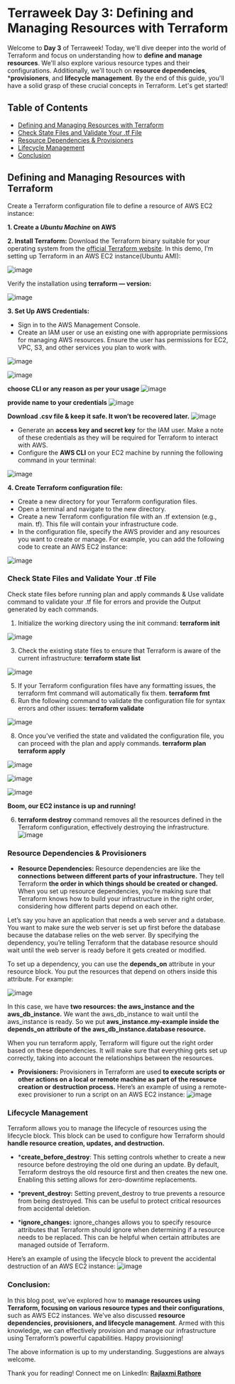 # **Terraweek Day 3: Defining and Managing Resources with Terraform**

Welcome to **Day 3** of Terraweek! Today, we'll dive deeper into the world of Terraform and focus on understanding how to **define and manage resources**. We'll also explore various resource types and their configurations. Additionally, we'll touch on **resource dependencies**, ***provisioners**, and **lifecycle management**. By the end of this guide, you'll have a solid grasp of these crucial concepts in Terraform. Let's get started!

## Table of Contents
- [Defining and Managing Resources with Terraform](#defining-and-managing-resources-with-terraform)
- [Check State Files and Validate Your .tf File](#check-state-files-and-validate-your-tf-file)
- [Resource Dependencies & Provisioners](#resource-dependencies--provisioners)
- [Lifecycle Management](#lifecycle-management)
- [Conclusion](#conclusion)


## **Defining and Managing Resources with Terraform**
Create a Terraform configuration file to define a resource of AWS EC2 instance:

**1. Create a *Ubuntu Machine* on AWS**
   
**2. Install Terraform:**
Download the Terraform binary suitable for your operating system from the [official Terraform website](https://www.terraform.io/downloads.html).
In this demo, I’m setting up Terraform in an AWS EC2 instance(Ubuntu AMI):

![image](https://github.com/sakshirathoree/TerraWeek/assets/67737704/5a5c0cef-bcd9-453d-a631-0edf744b2f61)

Verify the installation using **terraform — version:**

![image](https://github.com/sakshirathoree/TerraWeek/assets/67737704/4dcee0d1-dec5-4795-b138-f94bc9934479)

**3. Set Up AWS Credentials:**
- Sign in to the AWS Management Console.
- Create an IAM user or use an existing one with appropriate permissions for managing AWS resources. Ensure the user has permissions for EC2, VPC, S3, and other services you plan
  to work with.
  
![image](https://github.com/sakshirathoree/TerraWeek/assets/67737704/b8356fab-0ea5-4406-9ecf-b31b36d44fe0)

![image](https://github.com/sakshirathoree/TerraWeek/assets/67737704/72fc48ab-c854-4a8f-84ba-029f2f038b7f)

**choose CLI or any reason as per your usage**
![image](https://github.com/sakshirathoree/TerraWeek/assets/67737704/6911947a-ba85-4485-ab84-a4e8e4512143)

**provide name to your credentials**
![image](https://github.com/sakshirathoree/TerraWeek/assets/67737704/0e74e527-5c49-458a-aa06-a544e28c1dfc)

**Download .csv file & keep it safe. It won’t be recovered later.**
![image](https://github.com/sakshirathoree/TerraWeek/assets/67737704/b8bd5f8c-eaa5-4fad-8684-0c3ea52891f9)

- Generate an **access key and secret key** for the IAM user. Make a note of these credentials as they will be required for Terraform to interact with AWS.
- Configure the **AWS CLI** on your EC2 machine by running the following command in your terminal:
 
![image](https://github.com/sakshirathoree/TerraWeek/assets/67737704/c9a650d0-d3d3-4fb3-9dc9-ec24529a0013)

**4. Create Terraform configuration file:**

- Create a new directory for your Terraform configuration files.
- Open a terminal and navigate to the new directory.
- Create a new Terraform configuration file with an .tf extension (e.g., main. tf). This file will contain your infrastructure code.
- In the configuration file, specify the AWS provider and any resources you want to create or manage. For example, you can add the following code to create an AWS EC2 instance:

![image](https://github.com/sakshirathoree/TerraWeek/assets/67737704/6121c985-7e66-40e3-bfa4-582fa55354af)

### **Check State Files and Validate Your .tf File**

Check state files before running plan and apply commands & Use validate command to validate your .tf file for errors and provide the Output generated by each commands.

1. Initialize the working directory using the init command:
**terraform init**

![image](https://github.com/sakshirathoree/TerraWeek/assets/67737704/7be3dc1b-48dc-4fad-8870-ef51d394fd62)

3. Check the existing state files to ensure that Terraform is aware of the current infrastructure:
**terraform state list**

![image](https://github.com/sakshirathoree/TerraWeek/assets/67737704/f89cb874-0e9f-4ed3-a8f8-a6c66061128c)

5. If your Terraform configuration files have any formatting issues, the terraform fmt command will automatically fix them.
   **terraform fmt**
6. Run the following command to validate the configuration file for syntax errors and other issues:
**terraform validate**

![image](https://github.com/sakshirathoree/TerraWeek/assets/67737704/dd0ac000-9310-4865-876f-12342dbe4fd1)

8. Once you’ve verified the state and validated the configuration file, you can proceed with the plan and apply commands.
**terraform plan
terraform apply**

![image](https://github.com/sakshirathoree/TerraWeek/assets/67737704/ac655c48-08ab-48eb-8cc7-10a8335bc840)

![image](https://github.com/sakshirathoree/TerraWeek/assets/67737704/e542a466-d06c-4e4f-82bb-d2843dd8eedd)

![image](https://github.com/sakshirathoree/TerraWeek/assets/67737704/0fbfb3e4-489a-4994-a4a5-23a88180a2b6)

**Boom, our EC2 instance is up and running!**

6. **terraform destroy** command removes all the resources defined in the Terraform configuration, effectively destroying the infrastructure.
![image](https://github.com/sakshirathoree/TerraWeek/assets/67737704/fcaf7b05-0f73-4443-b6be-404a13e1a0ae)

### **Resource Dependencies & Provisioners**

- **Resource Dependencies:**
Resource dependencies are like the **connections between different parts of your infrastructure.** They tell Terraform **the order in which things should be created or changed.** When you set up resource dependencies, you’re making sure that Terraform knows how to build your infrastructure in the right order, considering how different parts depend on each other.

Let’s say you have an application that needs a web server and a database. You want to make sure the web server is set up first before the database because the database relies on the web server. By specifying the dependency, you’re telling Terraform that the database resource should wait until the web server is ready before it gets created or modified.

To set up a dependency, you can use the **depends_on** attribute in your resource block. You put the resources that depend on others inside this attribute. For example:

![image](https://github.com/sakshirathoree/TerraWeek/assets/67737704/51508b5a-c426-4e96-9612-2ea416df01c6)

In this case, we have **two resources: the aws_instance and the aws_db_instance.** We want the aws_db_instance to wait until the aws_instance is ready. So we put **aws_instance.my-example inside the depends_on attribute of the aws_db_instance.database resource.**

When you run terraform apply, Terraform will figure out the right order based on these dependencies. It will make sure that everything gets set up correctly, taking into account the relationships between the resources.

- **Provisioners:**
Provisioners in Terraform are used **to execute scripts or other actions on a local or remote machine as part of the resource creation or destruction process.** Here’s an example of using a remote-exec provisioner to run a script on an AWS EC2 instance:
![image](https://github.com/sakshirathoree/TerraWeek/assets/67737704/cd7d200b-a79f-4e7a-b93c-6254abfc3942)

### **Lifecycle Management**
Terraform allows you to manage the lifecycle of resources using the lifecycle block. This block can be used to configure how Terraform should **handle resource creation, updates, and destruction.**

- ***create_before_destroy**: This setting controls whether to create a new resource before destroying the old one during an update. By default, Terraform destroys the old resource first and then creates the new one. Enabling this setting allows for zero-downtime replacements.
  
- ***prevent_destroy:** Setting prevent_destroy to true prevents a resource from being destroyed. This can be useful to protect critical resources from accidental deletion.
  
- ***ignore_changes:** ignore_changes allows you to specify resource attributes that Terraform should ignore when determining if a resource needs to be replaced. This can be helpful when certain attributes are managed outside of Terraform.
   
Here’s an example of using the lifecycle block to prevent the accidental destruction of an AWS EC2 instance:
![image](https://github.com/sakshirathoree/TerraWeek/assets/67737704/1e06f255-e181-415c-8658-7f92af834653)

### **Conclusion:**
In this blog post, we’ve explored how to **manage resources using Terraform, focusing on various resource types and their configurations**, such as AWS EC2 instances. We’ve also discussed **resource dependencies, provisioners, and lifecycle management**. Armed with this knowledge, we can effectively provision and manage our infrastructure using Terraform’s powerful capabilities. Happy provisioning!

The above information is up to my understanding. Suggestions are always welcome.

Thank you for reading! Connect me on LinkedIn: [**Rajlaxmi Rathore**](https://www.linkedin.com/in/rajlaxmi-rathore-97880a1b2/)
